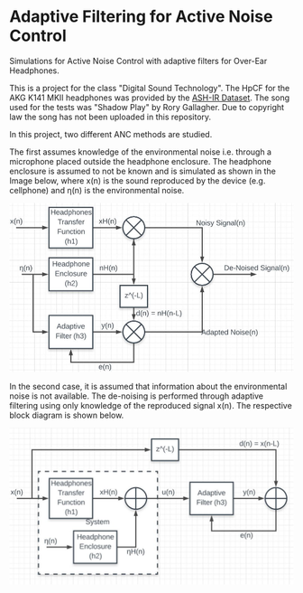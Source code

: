 # Adaptive Filtering for Active Noise Control
Simulations for Active Noise Control with adaptive filters for Over-Ear Headphones.

This is a project for the class "Digital Sound Technology". The HpCF for the AKG K141 MKII headphones was provided by the [ASH-IR Dataset](https://github.com/ShanonPearce/ASH-IR-Dataset/tree/master/HpCFs). The song used for the tests was "Shadow Play" by Rory Gallagher. Due to copyright law the song has not been uploaded in this repository.

In this project, two different ANC methods are studied.

The first assumes knowledge of the environmental noise i.e. through a microphone placed outside the headphone enclosure. The headphone enclosure is assumed to not be known and is simulated as shown in the Image below, where x(n) is the sound reproduced by the device (e.g. cellphone) and η(n) is the environmental noise.

![alt text](https://github.com/Panagiotis-Zachos/adaptive-filtering-for-ANC/blob/main/images/Adaptive_model_with_knowledge.JPG?raw=true)

In the second case, it is assumed that information about the environmental noise is not available. The de-noising is performed through adaptive filtering using only knowledge of the reproduced signal x(n). The respective block diagram is shown below.

![alt text](https://github.com/Panagiotis-Zachos/adaptive-filtering-for-ANC/blob/main/images/adaptive_model.JPG?raw=true)
